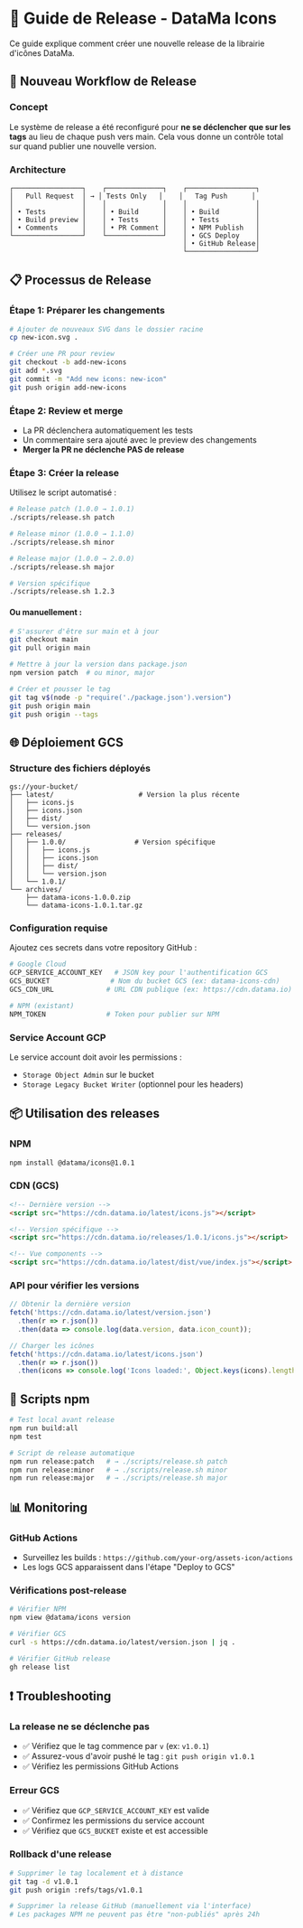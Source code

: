 # 🚀 Guide de Release - DataMa Icons

Ce guide explique comment créer une nouvelle release de la librairie d'icônes DataMa.

## 🔄 Nouveau Workflow de Release

### Concept
Le système de release a été reconfiguré pour **ne se déclencher que sur les tags** au lieu de chaque push vers main. Cela vous donne un contrôle total sur quand publier une nouvelle version.

### Architecture
```
┌─────────────────┐    ┌──────────────┐    ┌─────────────────┐
│   Pull Request  │ → │ Tests Only   │    │   Tag Push      │
│                 │    │              │    │                 │
│ • Tests         │    │ • Build      │    │ • Build         │
│ • Build preview │    │ • Tests      │    │ • Tests         │
│ • Comments      │    │ • PR Comment │    │ • NPM Publish   │
└─────────────────┘    └──────────────┘    │ • GCS Deploy    │
                                           │ • GitHub Release│
                                           └─────────────────┘
```

## 📋 Processus de Release

### Étape 1: Préparer les changements
```bash
# Ajouter de nouveaux SVG dans le dossier racine
cp new-icon.svg .

# Créer une PR pour review
git checkout -b add-new-icons
git add *.svg
git commit -m "Add new icons: new-icon"
git push origin add-new-icons
```

### Étape 2: Review et merge
- La PR déclenchera automatiquement les tests
- Un commentaire sera ajouté avec le preview des changements
- **Merger la PR ne déclenche PAS de release**

### Étape 3: Créer la release
Utilisez le script automatisé :

```bash
# Release patch (1.0.0 → 1.0.1)
./scripts/release.sh patch

# Release minor (1.0.0 → 1.1.0)  
./scripts/release.sh minor

# Release major (1.0.0 → 2.0.0)
./scripts/release.sh major

# Version spécifique
./scripts/release.sh 1.2.3
```

#### Ou manuellement :
```bash
# S'assurer d'être sur main et à jour
git checkout main
git pull origin main

# Mettre à jour la version dans package.json
npm version patch  # ou minor, major

# Créer et pousser le tag
git tag v$(node -p "require('./package.json').version")
git push origin main
git push origin --tags
```

## 🌐 Déploiement GCS

### Structure des fichiers déployés
```
gs://your-bucket/
├── latest/                     # Version la plus récente
│   ├── icons.js
│   ├── icons.json
│   ├── dist/
│   └── version.json
├── releases/
│   ├── 1.0.0/                 # Version spécifique
│   │   ├── icons.js
│   │   ├── icons.json
│   │   ├── dist/
│   │   └── version.json
│   └── 1.0.1/
└── archives/
    ├── datama-icons-1.0.0.zip
    └── datama-icons-1.0.1.tar.gz
```

### Configuration requise

Ajoutez ces secrets dans votre repository GitHub :

```bash
# Google Cloud
GCP_SERVICE_ACCOUNT_KEY   # JSON key pour l'authentification GCS
GCS_BUCKET               # Nom du bucket GCS (ex: datama-icons-cdn)
GCS_CDN_URL             # URL CDN publique (ex: https://cdn.datama.io)

# NPM (existant)
NPM_TOKEN               # Token pour publier sur NPM
```

### Service Account GCP
Le service account doit avoir les permissions :
- `Storage Object Admin` sur le bucket
- `Storage Legacy Bucket Writer` (optionnel pour les headers)

## 📦 Utilisation des releases

### NPM
```bash
npm install @datama/icons@1.0.1
```

### CDN (GCS)
```html
<!-- Dernière version -->
<script src="https://cdn.datama.io/latest/icons.js"></script>

<!-- Version spécifique -->
<script src="https://cdn.datama.io/releases/1.0.1/icons.js"></script>

<!-- Vue components -->
<script src="https://cdn.datama.io/latest/dist/vue/index.js"></script>
```

### API pour vérifier les versions
```javascript
// Obtenir la dernière version
fetch('https://cdn.datama.io/latest/version.json')
  .then(r => r.json())
  .then(data => console.log(data.version, data.icon_count));

// Charger les icônes
fetch('https://cdn.datama.io/latest/icons.json')
  .then(r => r.json())
  .then(icons => console.log('Icons loaded:', Object.keys(icons).length));
```

## 🔧 Scripts npm

```bash
# Test local avant release
npm run build:all
npm test

# Script de release automatique
npm run release:patch   # → ./scripts/release.sh patch
npm run release:minor   # → ./scripts/release.sh minor  
npm run release:major   # → ./scripts/release.sh major
```

## 📊 Monitoring

### GitHub Actions
- Surveillez les builds : `https://github.com/your-org/assets-icon/actions`
- Les logs GCS apparaissent dans l'étape "Deploy to GCS"

### Vérifications post-release
```bash
# Vérifier NPM
npm view @datama/icons version

# Vérifier GCS
curl -s https://cdn.datama.io/latest/version.json | jq .

# Vérifier GitHub release
gh release list
```

## ❗ Troubleshooting

### La release ne se déclenche pas
- ✅ Vérifiez que le tag commence par `v` (ex: `v1.0.1`)
- ✅ Assurez-vous d'avoir pushé le tag : `git push origin v1.0.1`
- ✅ Vérifiez les permissions GitHub Actions

### Erreur GCS
- ✅ Vérifiez que `GCP_SERVICE_ACCOUNT_KEY` est valide
- ✅ Confirmez les permissions du service account
- ✅ Vérifiez que `GCS_BUCKET` existe et est accessible

### Rollback d'une release
```bash
# Supprimer le tag localement et à distance
git tag -d v1.0.1
git push origin :refs/tags/v1.0.1

# Supprimer la release GitHub (manuellement via l'interface)
# Les packages NPM ne peuvent pas être "non-publiés" après 24h
``` 